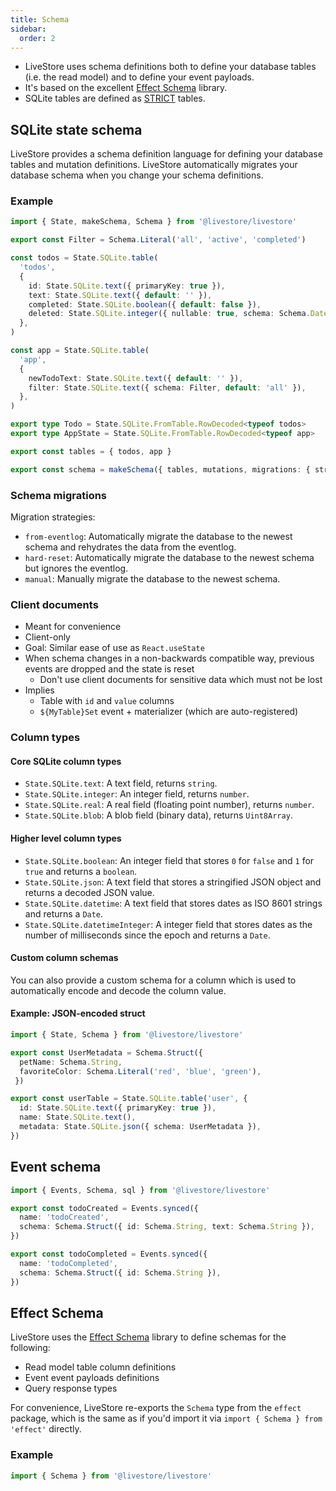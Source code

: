 ```yaml
---
title: Schema
sidebar:
  order: 2
---
```


- LiveStore uses schema definitions both to define your database tables (i.e. the read model) and to define your event payloads.
- It's based on the excellent [Effect Schema](https://effect.website/docs/schema/introduction/) library.
- SQLite tables are defined as [STRICT](https://www.sqlite.org/stricttables.html) tables.

## SQLite state schema

LiveStore provides a schema definition language for defining your database tables and mutation definitions. LiveStore automatically migrates your database schema when you change your schema definitions.

### Example

```ts
import { State, makeSchema, Schema } from '@livestore/livestore'

export const Filter = Schema.Literal('all', 'active', 'completed')

const todos = State.SQLite.table(
  'todos',
  {
    id: State.SQLite.text({ primaryKey: true }),
    text: State.SQLite.text({ default: '' }),
    completed: State.SQLite.boolean({ default: false }),
    deleted: State.SQLite.integer({ nullable: true, schema: Schema.DateFromNumber }),
  },
)

const app = State.SQLite.table(
  'app',
  {
    newTodoText: State.SQLite.text({ default: '' }),
    filter: State.SQLite.text({ schema: Filter, default: 'all' }),
  },
)

export type Todo = State.SQLite.FromTable.RowDecoded<typeof todos>
export type AppState = State.SQLite.FromTable.RowDecoded<typeof app>

export const tables = { todos, app }

export const schema = makeSchema({ tables, mutations, migrations: { strategy: 'from-eventlog' } })

```

### Schema migrations

Migration strategies:

- `from-eventlog`: Automatically migrate the database to the newest schema and rehydrates the data from the eventlog.
- `hard-reset`: Automatically migrate the database to the newest schema but ignores the eventlog.
- `manual`: Manually migrate the database to the newest schema.

### Client documents

- Meant for convenience
- Client-only
- Goal: Similar ease of use as `React.useState`
- When schema changes in a non-backwards compatible way, previous events are dropped and the state is reset
  - Don't use client documents for sensitive data which must not be lost
- Implies
  - Table with `id` and `value` columns
  - `${MyTable}Set` event + materializer (which are auto-registered)

### Column types

#### Core SQLite column types

- `State.SQLite.text`: A text field, returns `string`.
- `State.SQLite.integer`: An integer field, returns `number`.
- `State.SQLite.real`: A real field (floating point number), returns `number`.
- `State.SQLite.blob`: A blob field (binary data), returns `Uint8Array`.

#### Higher level column types

- `State.SQLite.boolean`: An integer field that stores `0` for `false` and `1` for `true` and returns a `boolean`.
- `State.SQLite.json`: A text field that stores a stringified JSON object and returns a decoded JSON value.
- `State.SQLite.datetime`: A text field that stores dates as ISO 8601 strings and returns a `Date`.
- `State.SQLite.datetimeInteger`: A integer field that stores dates as the number of milliseconds since the epoch and returns a `Date`.


#### Custom column schemas

You can also provide a custom schema for a column which is used to automatically encode and decode the column value.

#### Example: JSON-encoded struct

```ts
import { State, Schema } from '@livestore/livestore'

export const UserMetadata = Schema.Struct({ 
  petName: Schema.String,
  favoriteColor: Schema.Literal('red', 'blue', 'green'),
 })

export const userTable = State.SQLite.table('user', {
  id: State.SQLite.text({ primaryKey: true }),
  name: State.SQLite.text(),
  metadata: State.SQLite.json({ schema: UserMetadata }),
})
```


## Event schema


```ts
import { Events, Schema, sql } from '@livestore/livestore'

export const todoCreated = Events.synced({
  name: 'todoCreated',
  schema: Schema.Struct({ id: Schema.String, text: Schema.String }),
})

export const todoCompleted = Events.synced({
  name: 'todoCompleted',
  schema: Schema.Struct({ id: Schema.String }),
})
```

## Effect Schema

LiveStore uses the [Effect Schema](https://effect.website/docs/schema/introduction/) library to define schemas for the following:

- Read model table column definitions
- Event event payloads definitions
- Query response types

For convenience, LiveStore re-exports the `Schema` type from the `effect` package, which is the same as if you'd import it via `import { Schema } from 'effect'` directly.

### Example

```ts
import { Schema } from '@livestore/livestore'
```